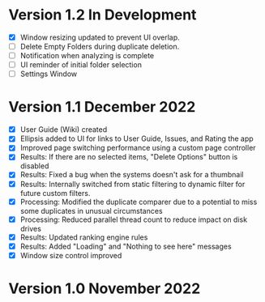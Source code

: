 # Version 1.2	In Development
- [x] Window resizing updated to prevent UI overlap.
- [ ] Delete Empty Folders during duplicate deletion.
- [ ] Notification when analyzing is complete
- [ ] UI reminder of initial folder selection
- [ ] Settings Window

# Version 1.1	December 2022
- [x] User Guide (Wiki) created 
- [x] Ellipsis added to UI for links to User Guide, Issues, and Rating the app
- [x] Improved page switching performance using a custom page controller
- [x] Results: If there are no selected items, "Delete Options" button is disabled
- [x] Results: Fixed a bug when the systems doesn't ask for a thumbnail
- [x] Results: Internally switched from  static filtering to dynamic filter for future custom filters.
- [x] Processing: Modified the duplicate comparer due to a potential to miss some duplicates in unusual circumstances
- [x] Processing: Reduced parallel thread count to reduce impact on disk drives
- [x] Results: Updated ranking engine rules 
- [x] Results: Added "Loading" and "Nothing to see here" messages 
- [x] Window size control improved

# Version 1.0	November 2022
